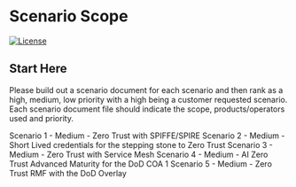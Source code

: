 # Scenario Scope

[![License](https://img.shields.io/badge/License-Apache%202.0-blue.svg)](https://opensource.org/licenses/Apache-2.0)

## Start Here

Please build out a scenario document for each scenario and then rank as a high, medium, low priority with a high being a customer requested scenario.  Each scenario document file should indicate the scope, products/operators used and priority.

Scenario 1 - Medium - Zero Trust with SPIFFE/SPIRE
Scenario 2 - Medium - Short Lived credentials for the stepping stone to Zero Trust
Scenario 3 - Medium - Zero Trust with Service Mesh
Scenario 4 - Medium - AI Zero Trust Advanced Maturity for the DoD COA 1
Scenario 5 - Medium - Zero Trust RMF with the DoD Overlay